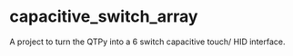 # capacitive_switch_array
 A project to turn the QTPy into a 6 switch capacitive touch/ HID interface.
